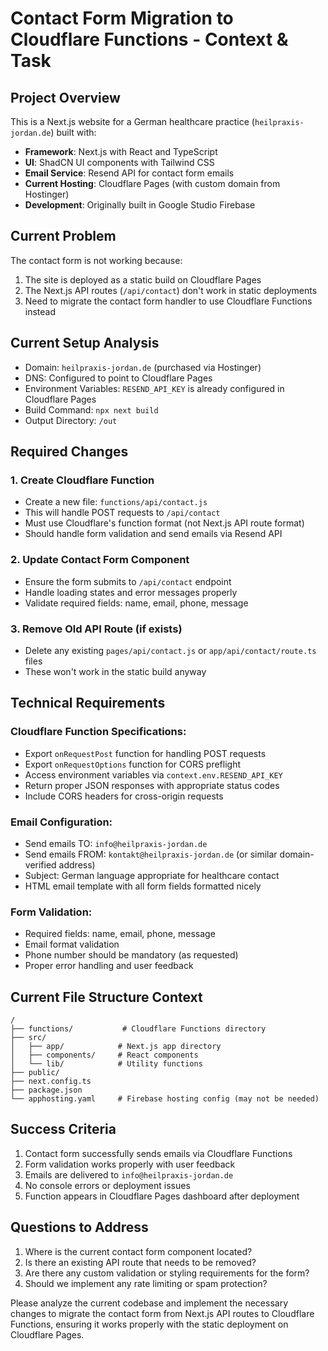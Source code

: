# Contact Form Migration to Cloudflare Functions - Context & Task

## Project Overview
This is a Next.js website for a German healthcare practice (`heilpraxis-jordan.de`) built with:
- **Framework**: Next.js with React and TypeScript
- **UI**: ShadCN UI components with Tailwind CSS
- **Email Service**: Resend API for contact form emails
- **Current Hosting**: Cloudflare Pages (with custom domain from Hostinger)
- **Development**: Originally built in Google Studio Firebase

## Current Problem
The contact form is not working because:
1. The site is deployed as a static build on Cloudflare Pages
2. The Next.js API routes (`/api/contact`) don't work in static deployments
3. Need to migrate the contact form handler to use Cloudflare Functions instead

## Current Setup Analysis
- Domain: `heilpraxis-jordan.de` (purchased via Hostinger)
- DNS: Configured to point to Cloudflare Pages
- Environment Variables: `RESEND_API_KEY` is already configured in Cloudflare Pages
- Build Command: `npx next build`
- Output Directory: `/out`

## Required Changes

### 1. Create Cloudflare Function
- Create a new file: `functions/api/contact.js`
- This will handle POST requests to `/api/contact`
- Must use Cloudflare's function format (not Next.js API route format)
- Should handle form validation and send emails via Resend API

### 2. Update Contact Form Component
- Ensure the form submits to `/api/contact` endpoint
- Handle loading states and error messages properly
- Validate required fields: name, email, phone, message

### 3. Remove Old API Route (if exists)
- Delete any existing `pages/api/contact.js` or `app/api/contact/route.ts` files
- These won't work in the static build anyway

## Technical Requirements

### Cloudflare Function Specifications:
- Export `onRequestPost` function for handling POST requests
- Export `onRequestOptions` function for CORS preflight
- Access environment variables via `context.env.RESEND_API_KEY`
- Return proper JSON responses with appropriate status codes
- Include CORS headers for cross-origin requests

### Email Configuration:
- Send emails TO: `info@heilpraxis-jordan.de`
- Send emails FROM: `kontakt@heilpraxis-jordan.de` (or similar domain-verified address)
- Subject: German language appropriate for healthcare contact
- HTML email template with all form fields formatted nicely

### Form Validation:
- Required fields: name, email, phone, message
- Email format validation
- Phone number should be mandatory (as requested)
- Proper error handling and user feedback

## Current File Structure Context
```
/
├── functions/           # Cloudflare Functions directory
├── src/
│   ├── app/            # Next.js app directory
│   ├── components/     # React components
│   └── lib/            # Utility functions
├── public/
├── next.config.ts
├── package.json
└── apphosting.yaml     # Firebase hosting config (may not be needed)
```

## Success Criteria
1. Contact form successfully sends emails via Cloudflare Functions
2. Form validation works properly with user feedback
3. Emails are delivered to `info@heilpraxis-jordan.de`
4. No console errors or deployment issues
5. Function appears in Cloudflare Pages dashboard after deployment

## Questions to Address
1. Where is the current contact form component located?
2. Is there an existing API route that needs to be removed?
3. Are there any custom validation or styling requirements for the form?
4. Should we implement any rate limiting or spam protection?

Please analyze the current codebase and implement the necessary changes to migrate the contact form from Next.js API routes to Cloudflare Functions, ensuring it works properly with the static deployment on Cloudflare Pages.